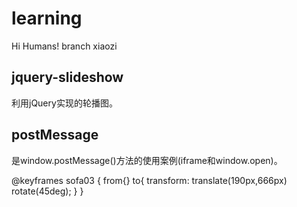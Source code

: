 # learning
Hi Humans!
branch xiaozi

## jquery-slideshow
利用jQuery实现的轮播图。

## postMessage
是window.postMessage()方法的使用案例(iframe和window.open)。

@keyframes sofa03 {
    from{}
    to{
        transform: translate(190px,666px) rotate(45deg);
    }
}

 <div class="cart">
      <img src="images/03-cart01.gif" alt="">
      <img src="images/03-cart02.gif" alt="">
</div>
